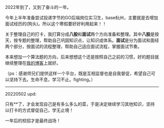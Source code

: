 2022年到了，又到了奋斗的一年。

今年上半年准备尝试投递字节的GO后端岗位实习生，base杭州，主要就是去增加面试经历的(狗头)。所以这个寒假要好好利用起来！！

关于整理自己的打卡，我打算分成**八股**和**面试**两个方向准备和整理。其中**八股**是按天，按专题的整理，帮助自己巩固知识点，让知识成体系。**面试**是分为面试和面经两个部分，按面试的流程整理，帮助自己适应面试流程，掌握面试节奏。

本来想加一个算法题的方向，后来想想这个还是按照自己之前的习惯，好的题目就继续整理在[我的博客](https://blog.csdn.net/qq_41289920)上就好。

（ps：感谢师兄们提供这样一个平台，既是互相监督也是自我督促，希望自己可以坚持下去。生命不息，学习不止。fighting。）



------

20220502 upd:

只有**了，才会发现自己是有多么多么的菜，于是决定继续学习其他知识，坚持以打卡的方式督促自己，学无止境！

一年后的校招才是最终战场！
